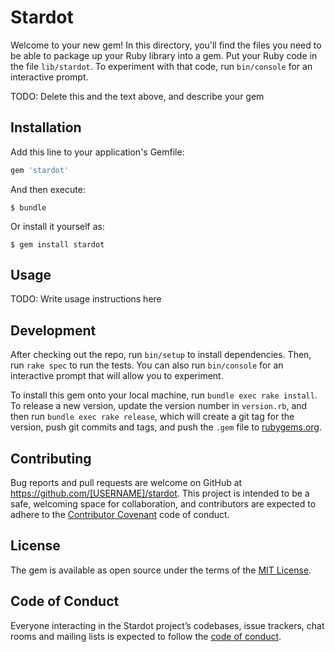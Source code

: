 # Stardot

Welcome to your new gem! In this directory, you'll find the files you need to be able to package up your Ruby library into a gem. Put your Ruby code in the file `lib/stardot`. To experiment with that code, run `bin/console` for an interactive prompt.

TODO: Delete this and the text above, and describe your gem

## Installation

Add this line to your application's Gemfile:

```ruby
gem 'stardot'
```

And then execute:

    $ bundle

Or install it yourself as:

    $ gem install stardot

## Usage

TODO: Write usage instructions here

## Development

After checking out the repo, run `bin/setup` to install dependencies. Then, run `rake spec` to run the tests. You can also run `bin/console` for an interactive prompt that will allow you to experiment.

To install this gem onto your local machine, run `bundle exec rake install`. To release a new version, update the version number in `version.rb`, and then run `bundle exec rake release`, which will create a git tag for the version, push git commits and tags, and push the `.gem` file to [rubygems.org](https://rubygems.org).

## Contributing

Bug reports and pull requests are welcome on GitHub at https://github.com/[USERNAME]/stardot. This project is intended to be a safe, welcoming space for collaboration, and contributors are expected to adhere to the [Contributor Covenant](http://contributor-covenant.org) code of conduct.

## License

The gem is available as open source under the terms of the [MIT License](https://opensource.org/licenses/MIT).

## Code of Conduct

Everyone interacting in the Stardot project’s codebases, issue trackers, chat rooms and mailing lists is expected to follow the [code of conduct](https://github.com/[USERNAME]/stardot/blob/master/CODE_OF_CONDUCT.md).
